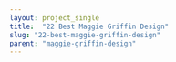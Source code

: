 ```yaml
---
layout: project_single
title:  "22 Best Maggie Griffin Design"
slug: "22-best-maggie-griffin-design"
parent: "maggie-griffin-design"
---
```

 